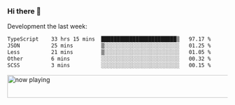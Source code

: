 ### Hi there 👋

Development the last week:
<!--START_SECTION:waka-->

```txt
TypeScript    33 hrs 15 mins  ████████████████████████▒   97.17 %
JSON          25 mins         ▒░░░░░░░░░░░░░░░░░░░░░░░░   01.25 %
Less          21 mins         ▒░░░░░░░░░░░░░░░░░░░░░░░░   01.05 %
Other         6 mins          ░░░░░░░░░░░░░░░░░░░░░░░░░   00.32 %
SCSS          3 mins          ░░░░░░░░░░░░░░░░░░░░░░░░░   00.15 %
```

<!--END_SECTION:waka-->

<!--
**JASONPANGGO/jasonpanggo** is a ✨ _special_ ✨ repository because its `README.md` (this file) appears on your GitHub profile.

Here are some ideas to get you started:

- 🔭 I’m currently working on ...
- 🌱 I’m currently learning ...
- 👯 I’m looking to collaborate on ...
- 🤔 I’m looking for help with ...
- 💬 Ask me about ...
- 📫 How to reach me: ...
- 😄 Pronouns: ...
- ⚡ Fun fact: ...
-->

<a href="https://volt.fm/user/q8yd9e79csfr57rt" target="_blank"><img src="https://spotify-badge-egoist.vercel.app/api/now-playing" width="540" height="52" alt="now playing"></a>
